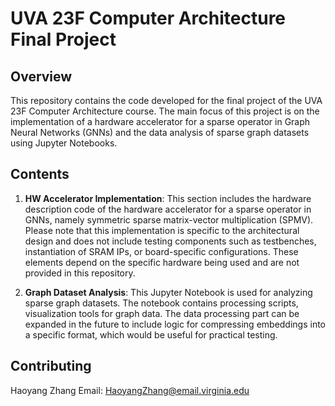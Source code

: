 # UVA 23F Computer Architecture Final Project

## Overview

This repository contains the code developed for the final project of the UVA 23F Computer Architecture course. The main focus of this project is on the implementation of a hardware accelerator for a sparse operator in Graph Neural Networks (GNNs) and the data analysis of sparse graph datasets using Jupyter Notebooks.

## Contents

1. **HW Accelerator Implementation**: This section includes the hardware description code of the hardware accelerator for a sparse operator in GNNs, namely symmetric sparse matrix-vector multiplication (SPMV). Please note that this implementation is specific to the architectural design and does not include testing components such as testbenches, instantiation of SRAM IPs, or board-specific configurations. These elements depend on the specific hardware being used and are not provided in this repository.
  
2. **Graph Dataset Analysis**: This Jupyter Notebook is used for analyzing sparse graph datasets. The notebook contains processing scripts, visualization tools for graph data. The data processing part can be expanded in the future to include logic for compressing embeddings into a specific format, which would be useful for practical testing.

## Contributing
Haoyang Zhang
Email: HaoyangZhang@email.virginia.edu


